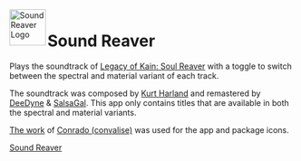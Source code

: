 <img src="https://raw.githubusercontent.com/sungaila/SoundReaver/master/etc/Sound%20Reaver.ico" align="left" width="64" height="64" alt="Sound Reaver Logo">

# Sound Reaver
Plays the soundtrack of [Legacy of Kain: Soul Reaver](https://en.wikipedia.org/wiki/Legacy_of_Kain:_Soul_Reaver) with a toggle to switch between the spectral and material variant of each track.

The soundtrack was composed by [Kurt Harland](https://en.wikipedia.org/wiki/Kurt_Harland) and remastered by [DeeDyne](https://github.com/DeeDyne) & [SalsaGal](https://github.com/SalsaGal). This app only contains titles that are available in both the spectral and material variants.

[The work](https://www.deviantart.com/convalise/gallery/29182860/legacy-of-kain) of [Conrado (convalise)](https://www.deviantart.com/convalise/about) was used for the app and package icons.

[Sound Reaver](https://github.com/user-attachments/assets/b7b9baf7-dc1e-489d-b8a9-fff9e2c22532)
